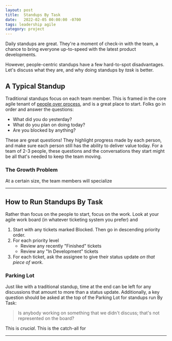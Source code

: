 ```yaml
---
layout: post
title:  Standups By Task
date:   2022-02-05 00:00:00 -0700
tags: leadership agile
category: project
---
```

Daily standups are great. They're a moment of check-in with the team, a chance to bring everyone up-to-speed with the latest product developments. 

However, people-centric standups have a few hard-to-spot disadvantages. Let's discuss what they are, and why doing standups by _task_ is better.

## A Typical Standup
Traditional standups focus on each team member. This is framed in the core agile tenant of [people over process](), and is a great place to start. Folks go in order and answer the questions:

- What did you do yesterday?
- What do you plan on doing today?
- Are you blocked by anything?

These are great questions! They highlight progress made by each person, and make sure each person still has the ability to deliver value today. For a team of 2-3 people, these questions and the conversations they start might be all that's needed to keep the team moving.

### The Growth Problem
At a certain size, the team members will specialize

-----

## How to Run Standups By Task
Rather than focus on the people to start, focus on the work. Look at your agile work board (in whatever ticketing system you prefer) and

1. Start with any tickets marked Blocked. Then go in descending priority order.
1. For each priority level
    - Review any recently "Finished" tickets
    - Review any "In Development" tickets
1. For each ticket, ask the assignee to give their status update _on that piece of work_. 

### Parking Lot
Just like with a traditional standup, time at the end can be left for any discussions that amount to more than a status update. Additionally, a key question should be asked at the top of the Parking Lot for standups run By Task:

> Is anybody working on something that we didn't discuss; that's not represented on the board?

This is _crucial_. This is the catch-all for 

----
